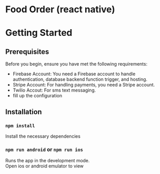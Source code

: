 # Food Order (react native)
# Getting Started

## Prerequisites
Before you begin, ensure you have met the following requirements:

- Firebase Account: You need a Firebase account to handle authentication, database backend function trigger, and hosting.
- Stripe Account: For handling payments, you need a Stripe account.
- Twilio Accout: For sms text messaging.
- fill up the configuration

## Installation

### `npm install`
Install the necessary dependencies

### `npm run android` or `npm run ios`
Runs the app in the development mode.\
Open ios or android emulator to view
